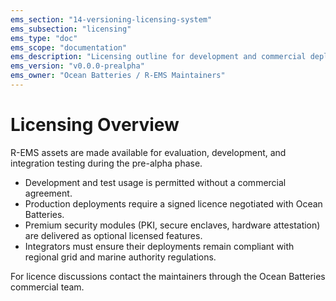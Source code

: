 ```yaml
---
ems_section: "14-versioning-licensing-system"
ems_subsection: "licensing"
ems_type: "doc"
ems_scope: "documentation"
ems_description: "Licensing outline for development and commercial deployments."
ems_version: "v0.0.0-prealpha"
ems_owner: "Ocean Batteries / R-EMS Maintainers"
---
```


# Licensing Overview

R-EMS assets are made available for evaluation, development, and integration testing during the pre-alpha phase.

- Development and test usage is permitted without a commercial agreement.
- Production deployments require a signed licence negotiated with Ocean Batteries.
- Premium security modules (PKI, secure enclaves, hardware attestation) are delivered as optional licensed features.
- Integrators must ensure their deployments remain compliant with regional grid and marine authority regulations.

For licence discussions contact the maintainers through the Ocean Batteries commercial team.
